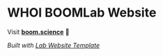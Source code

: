 
# WHOI BOOMLab Website

Visit **[boom.science](https://boom.science)** 🚀

_Built with [Lab Website Template](https://greene-lab.gitbook.io/lab-website-template-docs)_

